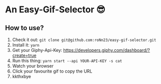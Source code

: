 # An Easy-Gif-Selector 😎

## How to use?
1. Check it out: `git clone git@github.com:roNn23/easy-gif-selector.git`
2. Install it: `yarn`
3. Get your Giphy-Api-Key: https://developers.giphy.com/dashboard/?create=true
4. Run this thing: `yarn start --api YOUR-API-KEY -s cat`
5. Watch your browser
6. Click your favourite gif to copy the URL
7. kkthxbye
